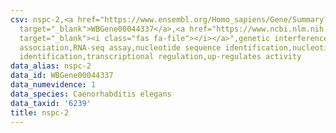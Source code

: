 ```yaml
---
csv: nspc-2,<a href="https://www.ensembl.org/Homo_sapiens/Gene/Summary?db=core;g=WBGene00044337"
  target="_blank">WBGene00044337</a>,<a href="https://www.ncbi.nlm.nih.gov/pubmed/27496166"
  target="_blank"><i class="fas fa-file"></i></a>",genetic interference,functional
  association,RNA-seq assay,nucleotide sequence identification,nucleotide sequence
  identification,transcriptional regulation,up-regulates activity
data_alias: nspc-2
data_id: WBGene00044337
data_numevidence: 1
data_species: Caenorhabditis elegans
data_taxid: '6239'
title: nspc-2
---
```

